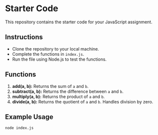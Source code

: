 # Starter Code

This repository contains the starter code for your JavaScript assignment. 

## Instructions

- Clone the repository to your local machine.
- Complete the functions in `index.js`.
- Run the file using Node.js to test the functions.

## Functions

1. **add(a, b):** Returns the sum of `a` and `b`.
2. **subtract(a, b):** Returns the difference between `a` and `b`.
3. **multiply(a, b):** Returns the product of `a` and `b`.
4. **divide(a, b):** Returns the quotient of `a` and `b`. Handles division by zero.

## Example Usage

```bash
node index.js
